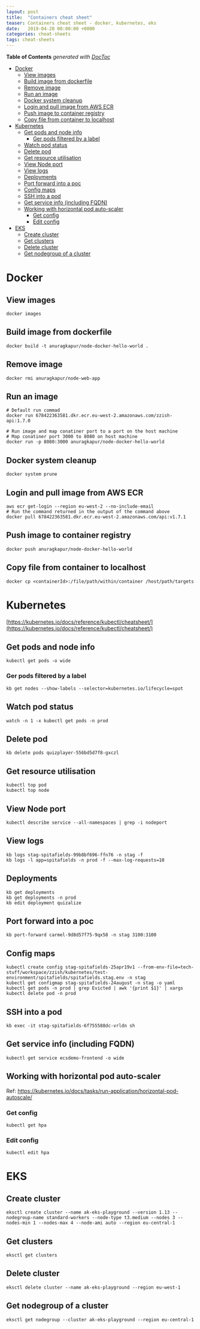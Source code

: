 ```yaml
---
layout: post
title:  "Containers cheat sheet"
teaser: Containers cheat sheet - docker, kubernetes, eks
date:   2019-04-20 00:00:00 +0000
categories: cheat-sheets
tags: cheat-sheets
---
```


<!-- START doctoc generated TOC please keep comment here to allow auto update -->
<!-- DON'T EDIT THIS SECTION, INSTEAD RE-RUN doctoc TO UPDATE -->
**Table of Contents**  *generated with [DocToc](https://github.com/thlorenz/doctoc)*

- [Docker](#docker)
  - [View images](#view-images)
  - [Build image from dockerfile](#build-image-from-dockerfile)
  - [Remove image](#remove-image)
  - [Run an image](#run-an-image)
  - [Docker system cleanup](#docker-system-cleanup)
  - [Login and pull image from AWS ECR](#login-and-pull-image-from-aws-ecr)
  - [Push image to container registry](#push-image-to-container-registry)
  - [Copy file from container to localhost](#copy-file-from-container-to-localhost)
- [Kubernetes](#kubernetes)
  - [Get pods and node info](#get-pods-and-node-info)
    - [Ger pods filtered by a label](#ger-pods-filtered-by-a-label)
  - [Watch pod status](#watch-pod-status)
  - [Delete pod](#delete-pod)
  - [Get resource utilisation](#get-resource-utilisation)
  - [View Node port](#view-node-port)
  - [View logs](#view-logs)
  - [Deployments](#deployments)
  - [Port forward into a poc](#port-forward-into-a-poc)
  - [Config maps](#config-maps)
  - [SSH into a pod](#ssh-into-a-pod)
  - [Get service info (including FQDN)](#get-service-info-including-fqdn)
  - [Working with horizontal pod auto-scaler](#working-with-horizontal-pod-auto-scaler)
    - [Get config](#get-config)
    - [Edit config](#edit-config)
- [EKS](#eks)
  - [Create cluster](#create-cluster)
  - [Get clusters](#get-clusters)
  - [Delete cluster](#delete-cluster)
  - [Get nodegroup of a cluster](#get-nodegroup-of-a-cluster)

<!-- END doctoc generated TOC please keep comment here to allow auto update -->

# Docker
## View images
```shell
docker images
```

## Build image from dockerfile
```shell
docker build -t anuragkapur/node-docker-hello-world .
```

## Remove image
```shell
docker rmi anuragkapur/node-web-app
```

## Run an image
```shell
# Default run commad
docker run 678422363581.dkr.ecr.eu-west-2.amazonaws.com/zzish-api:1.7.0

# Run image and map conatiner port to a port on the host machine
# Map conatiner port 3000 to 8080 on host machine
docker run -p 8080:3000 anuragkapur/node-docker-hello-world
```

## Docker system cleanup
```shell
docker system prune
```

## Login and pull image from AWS ECR
```shell
aws ecr get-login --region eu-west-2 --no-include-email
# Run the command returned in the output of the command above
docker pull 678422363581.dkr.ecr.eu-west-2.amazonaws.com/api:v1.7.1
```   

## Push image to container registry
```shell
docker push anuragkapur/node-docker-hello-world
```

## Copy file from container to localhost
```shell
docker cp <containerId>:/file/path/within/container /host/path/targets
```

# Kubernetes
[https://kubernetes.io/docs/reference/kubectl/cheatsheet/](https://kubernetes.io/docs/reference/kubectl/cheatsheet/) 

## Get pods and node info
```shell
kubectl get pods -o wide
```

### Ger pods filtered by a label
```shell
kb get nodes --show-labels --selector=kubernetes.io/lifecycle=spot
````

## Watch pod status
```shell
watch -n 1 -x kubectl get pods -n prod
```

## Delete pod
```shell
kb delete pods quizplayer-556bd5d7f8-gxczl
```

## Get resource utilisation
```shell
kubectl top pod
kubectl top node
```

## View Node port
```shell
kubectl describe service --all-namespaces | grep -i nodeport
```

## View logs
```shell
kb logs stag-spitafields-99b8bf696-ffn76 -n stag -f
kb logs -l app=spitafields -n prod -f --max-log-requests=10
``` 
    
## Deployments
```shell
kb get deployments
kb get deployments -n prod
kb edit deployment quizalize
```

## Port forward into a poc
```shell
kb port-forward carmel-9d8d57f75-9qx58 -n stag 3100:3100
```

## Config maps
```shell
kubectl create config stag-spitafields-25apr19v1 --from-env-file=tech-stuff/workspace/zzish/kubernetes/test-environment/spitafields/spitafields.stag.env -n stag
kubectl get configmap stag-spitafields-24august -n stag -o yaml
kubectl get pods -n prod | grep Evicted | awk '{print $1}' | xargs kubectl delete pod -n prod
```

## SSH into a pod
```shell
kb exec -it stag-spitafields-6f755588dc-vrldn sh
```

## Get service info (including FQDN)
```shell
kubectl get service ecsdemo-frontend -o wide
```

## Working with horizontal pod auto-scaler

Ref: https://kubernetes.io/docs/tasks/run-application/horizontal-pod-autoscale/

### Get config
```shell
kubectl get hpa
```

### Edit config
```shell
kubectl edit hpa
```

# EKS
## Create cluster
```shell
eksctl create cluster --name ak-eks-playground --version 1.13 --nodegroup-name standard-workers --node-type t3.medium --nodes 3 --nodes-min 1 --nodes-max 4 --node-ami auto --region eu-central-1
```

## Get clusters
```shell
eksctl get clusters
```

## Delete cluster
```shell
eksctl delete cluster --name ak-eks-playground --region eu-west-1
```

## Get nodegroup of a cluster
```shell
eksctl get nodegroup --cluster ak-eks-playground --region eu-central-1
```

